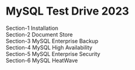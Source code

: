 # MySQL Test Drive 2023
Section-1  Installation </br>
Section-2  Document Store </br>
Section-3  MySQL Enterprise Backup </br>
Section-4  MySQL High Availability </br>
Section-5  MySQL Enterprise Security </br>
Section-6  MySQL HeatWave </br>
